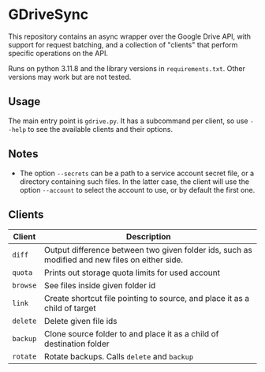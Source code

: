 # GDriveSync

This repository contains an async wrapper over the Google Drive API,
with support for request batching, and a collection of "clients" that
perform specific operations on the API.

Runs on python 3.11.8 and the library versions in `requirements.txt`. Other
versions may work but are not tested.

## Usage

The main entry point is `gdrive.py`. It has a subcommand per client, so use
`--help` to see the available clients and their options.

## Notes

- The option `--secrets` can be a path to a service account secret file, or a
  directory containing such files. In the latter case, the client will use the
  option `--account` to select the account to use, or by default the first one.

## Clients


| Client      | Description                                                                                     |
|-------------|-------------------------------------------------------------------------------------------------|
| `diff`      | Output difference between two given folder ids, such as modified and new files on either side.  |
| `quota`     | Prints out storage quota limits for used account                                                |
| `browse`    | See files inside given folder id                                                                |
| `link`      | Create shortcut file pointing to source, and place it as a child of target                      |
| `delete`    | Delete given file ids                                                                           |
| `backup`    | Clone source folder to and place it as a child of destination folder                            |
| `rotate`    | Rotate backups. Calls `delete` and `backup`                                                     |


